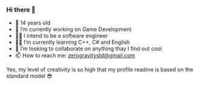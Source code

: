### Hi there 👋

- 🧒 14 years old
- 🔭 I’m currently working on Game Development
- :man_technologist: I intend to be a software engineer
- 👨‍🎓 I’m currently learning C++, C# and English
- 👯 I’m looking to collaborate on anything thay I find out cool
- 📫 How to reach me: zerogravitystd@gmail.com

Yes, my level of creativity is so high that my profile readme is based on the standard model :sunglasses:
